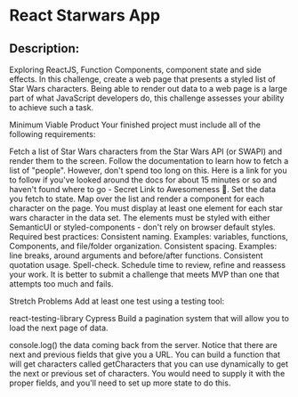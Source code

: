 # React Starwars App

## Description: 

Exploring ReactJS, Function Components, component state and side effects.
In this challenge, create a web page that presents a styled list of Star Wars characters. Being able to render out data to a web page is a large part of what JavaScript developers do, this challenge assesses your ability to achieve such a task.

Minimum Viable Product
Your finished project must include all of the following requirements:

 Fetch a list of Star Wars characters from the Star Wars API (or SWAPI) and render them to the screen.
 Follow the documentation to learn how to fetch a list of "people". However, don't spend too long on this. Here is a link for you to follow if you've looked around the docs for about 15 minutes or so and haven't found where to go - Secret Link to Awesomeness 🤫.
 Set the data you fetch to state.
 Map over the list and render a component for each character on the page.
 You must display at least one element for each star wars character in the data set.
 The elements must be styled with either SemanticUI or styled-components - don't rely on browser default styles.
Required best practices:
 Consistent naming. Examples: variables, functions, Components, and file/folder organization.
 Consistent spacing. Examples: line breaks, around arguments and before/after functions.
 Consistent quotation usage.
 Spell-check.
 Schedule time to review, refine and reassess your work.
It is better to submit a challenge that meets MVP than one that attempts too much and fails.

Stretch Problems
 Add at least one test using a testing tool:

react-testing-library
Cypress
 Build a pagination system that will allow you to load the next page of data.

console.log() the data coming back from the server.
Notice that there are next and previous fields that give you a URL.
You can build a function that will get characters called getCharacters that you can use dynamically to get the next or previous set of characters. You would need to supply it with the proper fields, and you'll need to set up more state to do this.
